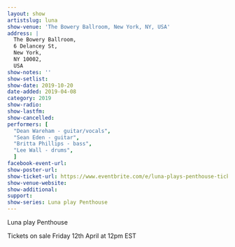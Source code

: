 ```yaml
---
layout: show
artistslug: luna
show-venue: 'The Bowery Ballroom, New York, NY, USA'
address: |
  The Bowery Ballroom, 
  6 Delancey St, 
  New York, 
  NY 10002, 
  USA
show-notes: ''
show-setlist: 
show-date: 2019-10-20
date-added: 2019-04-08
category: 2019
show-radio: 
show-lastfm: 
show-cancelled: 
performers: [
  "Dean Wareham - guitar/vocals",
  "Sean Eden - guitar",
  "Britta Phillips - bass",
  "Lee Wall - drums",
  ]
facebook-event-url: 
show-poster-url: 
show-ticket-url: https://www.eventbrite.com/e/luna-plays-penthouse-tickets-59931109562
show-venue-website: 
show-additional: 
support:
show-series: Luna play Penthouse
---
```

Luna play Penthouse

Tickets on sale Friday 12th April at 12pm EST  

